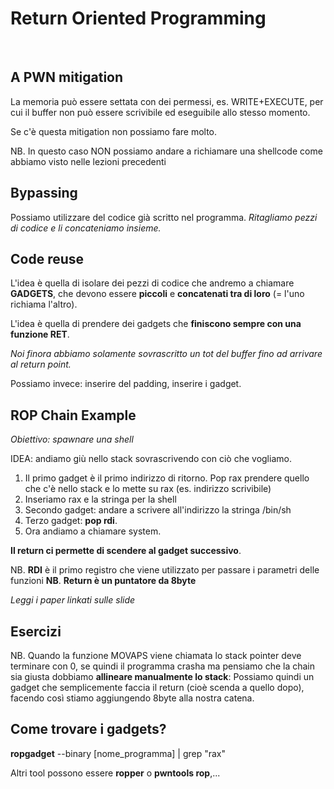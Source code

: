 #  Return Oriented Programming
<br>

## A PWN mitigation
La memoria può essere settata con dei permessi, es. WRITE+EXECUTE, per cui il buffer non può essere scrivibile ed eseguibile allo stesso momento.

Se c'è questa mitigation non possiamo fare molto.

NB. In questo caso NON possiamo andare a richiamare una shellcode come abbiamo visto nelle lezioni precedenti

## Bypassing
Possiamo utilizzare del codice già scritto nel programma. 
*Ritagliamo pezzi di codice e li concateniamo insieme.*

## Code reuse
L'idea è quella di isolare dei pezzi di codice che andremo a chiamare **GADGETS**, che devono essere **piccoli** e **concatenati tra di loro** (= l'uno richiama l'altro).

L'idea è quella di prendere dei gadgets che **finiscono sempre con una funzione RET**.

*Noi finora abbiamo solamente sovrascritto un tot del buffer fino ad arrivare al return point.*

Possiamo invece: inserire del padding, inserire i gadget.

## ROP Chain Example
*Obiettivo: spawnare una shell*

IDEA: andiamo giù nello stack sovrascrivendo con ciò che vogliamo.

1. Il primo gadget è il primo indirizzo di ritorno. Pop rax prendere quello che c'è nello stack e lo mette su rax (es. indirizzo scrivibile)
2. Inseriamo rax e la stringa per la shell
3. Secondo gadget: andare a scrivere all'indirizzo la stringa /bin/sh
4. Terzo gadget: **pop rdi**.
5. Ora andiamo a chiamare system.

**Il return ci permette di scendere al gadget successivo**.

NB. **RDI** è il primo registro che viene utilizzato per passare i parametri delle funzioni
**NB**. **Return è un puntatore da 8byte**

*Leggi i paper linkati sulle slide*

## Esercizi
NB. Quando la funzione MOVAPS viene chiamata lo stack pointer deve terminare con 0, se quindi il programma crasha ma pensiamo che la chain sia giusta dobbiamo **allineare manualmente lo stack**:
Possiamo quindi un gadget che semplicemente faccia il return (cioè scenda a quello dopo), facendo così stiamo aggiungendo 8byte alla nostra catena.

## Come trovare i gadgets?
**ropgadget** --binary [nome_programma] | grep "rax"

Altri tool possono essere **ropper** o **pwntools rop**,...